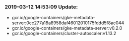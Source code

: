 ### 2019-03-12 14:53:09 Update:

- gcr.io/google-containers/gke-metadata-server:0cc277a18a8958daf46012010175fddd5f8ac044
- gcr.io/google-containers/gke-metadata-server:v0.2.0
- gcr.io/google-containers/cluster-autoscaler:v1.13.2
